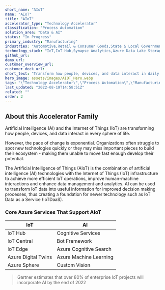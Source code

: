 ```yaml
---
short_name: "AIoT"
name: "AIoT"
title: "AIoT"
accelerator_type: "Technology Accelerator"
classification: "Process Automation"
solution_area: "Data & AI"
status: "In Progress"
primary_industry: "Manufacturing"
industries: "Automotive,Retail & Consumer Goods,State & Local Government"
technology_stack: "IoT,IoT Hub,Synapse Analytics,Azure Data Lake Storage,Azure Machine Learning"
github_url: 
demo_url: 
customer_overview_url: 
customer_deck_url: 
short_text: "Transform how people, devices, and data interact in daily life and work."
hero_image: assets/images/AIOT_Hero.webp
tags: "\"Technology Accelerator\",\"Process Automation\",\"Manufacturing\",\"Automotive\",\"Retail & Consumer Goods\",\"State & Local Government\",\"IoT\",\"IoT Hub\",\"Synapse Analytics\",\"Azure Data Lake Storage\",\"Azure Machine Learning\",\"Data & AI\",\"In Progress\""
last_updated: "2022-08-10T14:58:51Z"
related: ""
order: 2
---
```

## About this Accelerator Family

Artificial Intelligence (AI) and the Internet of Things (IoT) are transforming how people, devices, and data interact in every sphere of life.

However, the pace of change is exponential. Organizations often struggle to spot new technologies quickly or they may miss important pieces to build their ecosystem - making them unable to move fast enough develop their potential.

The Artificial Intelligence of Things (AIoT) is the combination of artificial intelligence (AI) technologies with the Internet of Things (IoT) infrastructure to achieve more efficient IoT operations, improve human-machine interactions and enhance data management and analytics. AI can be used to transform IoT data into useful information for improved decision making processes, thus creating a foundation for newer technology such as IoT Data as a Service (IoTDaaS).

### Core Azure Services That Support AIoT

__IoT__                 | __AI__
--------------------|--------
IoT Hub             | Cognitive Services
IoT Central         | Bot Framework
IoT Edge            | Azure Cognitive Search
Azure Digital Twins | Azure Machine Learning
Azure Sphere        | Custom Vision

> Gartner estimates that over 80% of enterprise IoT projects will incorporate AI by the end of 2022